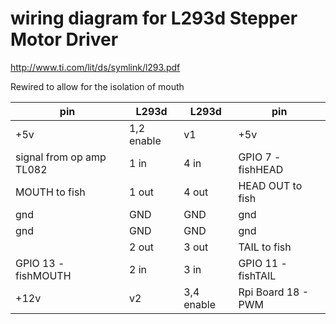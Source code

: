 wiring diagram for L293d Stepper Motor Driver
======

http://www.ti.com/lit/ds/symlink/l293.pdf

Rewired to allow for the isolation of mouth

| pin | L293d | L293d | pin |
|---|---|---|---|
|  +5v  | 1,2 enable | v1 | +5v |
|  signal from op amp TL082  | 1 in | 4 in | GPIO 7 - fishHEAD |
| MOUTH to fish  | 1 out | 4 out | HEAD OUT to fish |
| gnd | GND | GND | gnd |
| gnd | GND | GND | gnd |
|   | 2 out | 3 out | TAIL to fish  |
| GPIO 13 - fishMOUTH | 2 in | 3 in | GPIO 11 - fishTAIL  |
| +12v | v2 | 3,4 enable | Rpi Board 18 - PWM |
